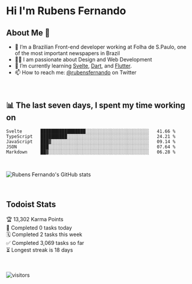 # Hi I'm Rubens Fernando

## About Me 🚀

- 🌱 I’m a Brazilian Front-end developer working at Folha de S.Paulo, one of the most important newspapers in Brazil
- 👨‍💻 I am passionate about Design and Web Development
- 📖 I’m currently learning [Svelte](https://svelte.dev/), [Dart](https://dart.dev/), and [Flutter](https://flutter.dev/).
- 📫 How to reach me: [@rubensfernando](https://twitter.com/rubensfernando) on Twitter

<br />

## 📊 The last seven days, I spent my time working on

<!--START_SECTION:waka-->
```text
Svelte       █████████████████░░░░░░░░░░░░░░░░░░░░░░░░   41.66 % 
TypeScript   ██████████░░░░░░░░░░░░░░░░░░░░░░░░░░░░░░░   24.21 % 
JavaScript   ███▓░░░░░░░░░░░░░░░░░░░░░░░░░░░░░░░░░░░░░   09.14 % 
JSON         ███░░░░░░░░░░░░░░░░░░░░░░░░░░░░░░░░░░░░░░   07.64 % 
Markdown     ██▓░░░░░░░░░░░░░░░░░░░░░░░░░░░░░░░░░░░░░░   06.28 % 
```
<!--END_SECTION:waka-->

<br />

![Rubens Fernando's GitHub stats](https://github-readme-stats.vercel.app/api?username=rubensfernando&show_icons=true&hide_border=true)

<br />

## Todoist Stats

<!-- TODO-IST:START -->
🏆  13,302 Karma Points           
🌸  Completed 0 tasks today           
🗓  Completed 2 tasks this week           
✅  Completed 3,069 tasks so far           
⏳  Longest streak is 18 days
<!-- TODO-IST:END -->

<br>

![visitors](https://visitor-badge.laobi.icu/badge?page_id=rubensfernando.rubensfernando)
